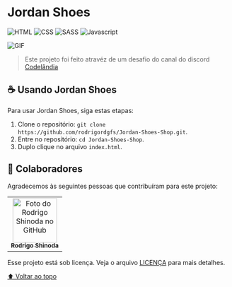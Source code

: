 # Jordan Shoes

![HTML](https://img.shields.io/badge/HTML5-E34F26?style=for-the-badge&logo=html5&logoColor=white)
![CSS](https://img.shields.io/badge/CSS3-1572B6?style=for-the-badge&logo=css3&logoColor=white)
![SASS](https://img.shields.io/badge/Sass-CC6699?style=for-the-badge&logo=sass&logoColor=white)
![Javascript](https://img.shields.io/badge/JavaScript-323330?style=for-the-badge&logo=javascript&logoColor=F7DF1E)

![GIF](https://media.giphy.com/media/qMF4kjvBoSMry9UpfK/giphy.gif)

> Este projeto foi feito atravéz de um desafio do canal do discord [Codelândia](https://discord.com/invite/QevDJqCzaY)


## ☕ Usando Jordan Shoes

Para usar Jordan Shoes, siga estas etapas:

1. Clone o repositório: `git clone https://github.com/rodrigordgfs/Jordan-Shoes-Shop.git`.
2. Entre no repositório: `cd Jordan-Shoes-Shop`.
3. Duplo clique no arquivo `index.html`.


## 🤝 Colaboradores

Agradecemos às seguintes pessoas que contribuíram para este projeto:

<table>
  <tr>
    <td align="center">
      <a href="https://github.com/rodrigordgfs">
        <img src="https://avatars.githubusercontent.com/u/32286127?v=4" width="100px;" alt="Foto do Rodrigo Shinoda no GitHub"/><br>
        <sub>
          <b>Rodrigo Shinoda</b>
        </sub>
      </a>
    </td>
  </tr>
</table>

Esse projeto está sob licença. Veja o arquivo [LICENÇA](LICENSE.md) para mais detalhes.

[⬆ Voltar ao topo](#JordanShoes)<br>
